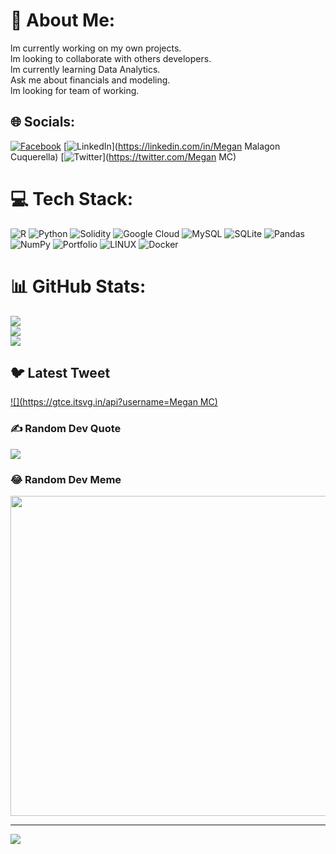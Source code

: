 # 💫 About Me:
lm currently working on my own projects.<br>lm looking to collaborate with others developers.<br>lm currently learning Data Analytics.<br>Ask me about financials and modeling.<br>lm looking for team of working.<br>


## 🌐 Socials:
[![Facebook](https://img.shields.io/badge/Facebook-%231877F2.svg?logo=Facebook&logoColor=white)]([https://facebook.com/MeganMalagonCuquerella](https://www.facebook.com/megan.malagoncuquerella)) [![LinkedIn](https://img.shields.io/badge/LinkedIn-%230077B5.svg?logo=linkedin&logoColor=white)](https://linkedin.com/in/Megan Malagon Cuquerella) [![Twitter](https://img.shields.io/badge/Twitter-%231DA1F2.svg?logo=Twitter&logoColor=white)](https://twitter.com/Megan MC) 

# 💻 Tech Stack:
![R](https://img.shields.io/badge/r-%23276DC3.svg?style=for-the-badge&logo=r&logoColor=white) ![Python](https://img.shields.io/badge/python-3670A0?style=for-the-badge&logo=python&logoColor=ffdd54) ![Solidity](https://img.shields.io/badge/Solidity-%23363636.svg?style=for-the-badge&logo=solidity&logoColor=white) ![Google Cloud](https://img.shields.io/badge/Google%20Cloud-%234285F4.svg?style=for-the-badge&logo=google-cloud&logoColor=white) ![MySQL](https://img.shields.io/badge/mysql-%2300f.svg?style=for-the-badge&logo=mysql&logoColor=white) ![SQLite](https://img.shields.io/badge/sqlite-%2307405e.svg?style=for-the-badge&logo=sqlite&logoColor=white) ![Pandas](https://img.shields.io/badge/pandas-%23150458.svg?style=for-the-badge&logo=pandas&logoColor=white) ![NumPy](https://img.shields.io/badge/numpy-%23013243.svg?style=for-the-badge&logo=numpy&logoColor=white) ![Portfolio](https://img.shields.io/badge/Portfolio-%23000000.svg?style=for-the-badge&logo=firefox&logoColor=#FF7139) ![LINUX](https://img.shields.io/badge/Linux-FCC624?style=for-the-badge&logo=linux&logoColor=black) ![Docker](https://img.shields.io/badge/docker-%230db7ed.svg?style=for-the-badge&logo=docker&logoColor=white)
# 📊 GitHub Stats:
![](https://github-readme-stats.vercel.app/api?username=macumegan&theme=synthwave&hide_border=false&include_all_commits=false&count_private=false)<br/>
![](https://github-readme-streak-stats.herokuapp.com/?user=macumegan&theme=synthwave&hide_border=false)<br/>
![](https://github-readme-stats.vercel.app/api/top-langs/?username=macumegan&theme=synthwave&hide_border=false&include_all_commits=false&count_private=false&layout=compact)

## 🐦 Latest Tweet
[![](https://gtce.itsvg.in/api?username=Megan MC)](https://github.com/VishwaGauravIn/github-twitter-card-embed)

### ✍️ Random Dev Quote
![](https://quotes-github-readme.vercel.app/api?type=horizontal&theme=tokyonight)

### 😂 Random Dev Meme
<img src="https://rm.up.railway.app/" width="512px"/>

---
[![](https://visitcount.itsvg.in/api?id=macumegan&icon=0&color=0)](https://visitcount.itsvg.in)

<!-- Proudly created with GPRM ( https://gprm.itsvg.in ) -->
